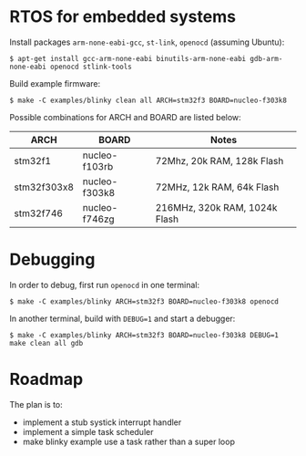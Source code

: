 # RTOS for embedded systems

Install packages `arm-none-eabi-gcc`, `st-link`, `openocd` (assuming Ubuntu):
  ```console
  $ apt-get install gcc-arm-none-eabi binutils-arm-none-eabi gdb-arm-none-eabi openocd stlink-tools
  ```
Build example firmware:
  ```console
  $ make -C examples/blinky clean all ARCH=stm32f3 BOARD=nucleo-f303k8
  ```

Possible combinations for ARCH and BOARD are listed below:

| ARCH | BOARD | Notes |
| ---- | ----- | ----- |
| stm32f1 | nucleo-f103rb | 72Mhz, 20k RAM, 128k Flash |
| stm32f303x8 | nucleo-f303k8 | 72MHz, 12k RAM, 64k Flash |
| stm32f746 | nucleo-f746zg | 216MHz, 320k RAM, 1024k Flash |

# Debugging

In order to debug, first run `openocd` in one terminal:

```console
$ make -C examples/blinky ARCH=stm32f3 BOARD=nucleo-f303k8 openocd
```

In another terminal, build with `DEBUG=1` and start a debugger:

```console
$ make -C examples/blinky ARCH=stm32f3 BOARD=nucleo-f303k8 DEBUG=1 make clean all gdb
```

# Roadmap

The plan is to:
- implement a stub systick interrupt handler
- implement a simple task scheduler
- make blinky example use a task rather than a super loop

